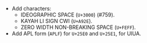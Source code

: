 * Add characters:
  - IDEOGRAPHIC SPACE (`U+3000`) (#759).
  - KAYAH LI SIGN CWI (`U+A92E`).
  - ZERO WIDTH NON-BREAKING SPACE (`U+FEFF`).
* Add APL form (`APLF`) for `U+25E0` and `U+25E1`, for UIUA.
